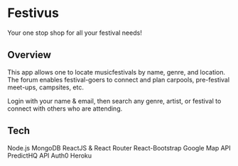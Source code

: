 # Festivus
Your one stop shop for all your festival needs!

## Overview
This app allows one to locate musicfestivals by name, genre, and location.
The forum enables festival-goers to connect and plan carpools, pre-festival meet-ups, campsites, etc.

Login with your name & email, then search any genre, artist, or festival to connect with others who are attending.

## Tech

Node.js
MongoDB
ReactJS & React Router
React-Bootstrap
Google Map API
PredictHQ API
Auth0
Heroku
